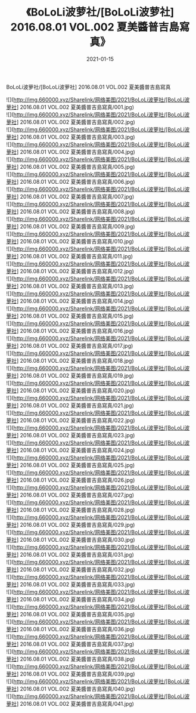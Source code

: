 ﻿---
layout: post
title:  《BoLoLi波萝社/[BoLoLi波萝社] 2016.08.01 VOL.002 夏美醬普吉島寫真》
date:   2021-01-15
img: http://img.660000.xyz/Sharelink/网络美图/2021/BoLoLi波萝社/[BoLoLi波萝社] 2016.08.01 VOL.002 夏美醬普吉島寫真/000.jpg
categories: [美女, 清纯, 唯美]
---

BoLoLi波萝社/[BoLoLi波萝社] 2016.08.01 VOL.002 夏美醬普吉島寫真

 ![](http://img.660000.xyz/Sharelink/网络美图/2021/BoLoLi波萝社/[BoLoLi波萝社] 2016.08.01 VOL.002 夏美醬普吉島寫真/001.jpg) <br>![](http://img.660000.xyz/Sharelink/网络美图/2021/BoLoLi波萝社/[BoLoLi波萝社] 2016.08.01 VOL.002 夏美醬普吉島寫真/002.jpg) <br>![](http://img.660000.xyz/Sharelink/网络美图/2021/BoLoLi波萝社/[BoLoLi波萝社] 2016.08.01 VOL.002 夏美醬普吉島寫真/003.jpg) <br>![](http://img.660000.xyz/Sharelink/网络美图/2021/BoLoLi波萝社/[BoLoLi波萝社] 2016.08.01 VOL.002 夏美醬普吉島寫真/004.jpg) <br>![](http://img.660000.xyz/Sharelink/网络美图/2021/BoLoLi波萝社/[BoLoLi波萝社] 2016.08.01 VOL.002 夏美醬普吉島寫真/005.jpg) <br>![](http://img.660000.xyz/Sharelink/网络美图/2021/BoLoLi波萝社/[BoLoLi波萝社] 2016.08.01 VOL.002 夏美醬普吉島寫真/006.jpg) <br>![](http://img.660000.xyz/Sharelink/网络美图/2021/BoLoLi波萝社/[BoLoLi波萝社] 2016.08.01 VOL.002 夏美醬普吉島寫真/007.jpg) <br>![](http://img.660000.xyz/Sharelink/网络美图/2021/BoLoLi波萝社/[BoLoLi波萝社] 2016.08.01 VOL.002 夏美醬普吉島寫真/008.jpg) <br>![](http://img.660000.xyz/Sharelink/网络美图/2021/BoLoLi波萝社/[BoLoLi波萝社] 2016.08.01 VOL.002 夏美醬普吉島寫真/009.jpg) <br>![](http://img.660000.xyz/Sharelink/网络美图/2021/BoLoLi波萝社/[BoLoLi波萝社] 2016.08.01 VOL.002 夏美醬普吉島寫真/010.jpg) <br>![](http://img.660000.xyz/Sharelink/网络美图/2021/BoLoLi波萝社/[BoLoLi波萝社] 2016.08.01 VOL.002 夏美醬普吉島寫真/011.jpg) <br>![](http://img.660000.xyz/Sharelink/网络美图/2021/BoLoLi波萝社/[BoLoLi波萝社] 2016.08.01 VOL.002 夏美醬普吉島寫真/012.jpg) <br>![](http://img.660000.xyz/Sharelink/网络美图/2021/BoLoLi波萝社/[BoLoLi波萝社] 2016.08.01 VOL.002 夏美醬普吉島寫真/013.jpg) <br>![](http://img.660000.xyz/Sharelink/网络美图/2021/BoLoLi波萝社/[BoLoLi波萝社] 2016.08.01 VOL.002 夏美醬普吉島寫真/014.jpg) <br>![](http://img.660000.xyz/Sharelink/网络美图/2021/BoLoLi波萝社/[BoLoLi波萝社] 2016.08.01 VOL.002 夏美醬普吉島寫真/015.jpg) <br>![](http://img.660000.xyz/Sharelink/网络美图/2021/BoLoLi波萝社/[BoLoLi波萝社] 2016.08.01 VOL.002 夏美醬普吉島寫真/016.jpg) <br>![](http://img.660000.xyz/Sharelink/网络美图/2021/BoLoLi波萝社/[BoLoLi波萝社] 2016.08.01 VOL.002 夏美醬普吉島寫真/017.jpg) <br>![](http://img.660000.xyz/Sharelink/网络美图/2021/BoLoLi波萝社/[BoLoLi波萝社] 2016.08.01 VOL.002 夏美醬普吉島寫真/018.jpg) <br>![](http://img.660000.xyz/Sharelink/网络美图/2021/BoLoLi波萝社/[BoLoLi波萝社] 2016.08.01 VOL.002 夏美醬普吉島寫真/019.jpg) <br>![](http://img.660000.xyz/Sharelink/网络美图/2021/BoLoLi波萝社/[BoLoLi波萝社] 2016.08.01 VOL.002 夏美醬普吉島寫真/020.jpg) <br>![](http://img.660000.xyz/Sharelink/网络美图/2021/BoLoLi波萝社/[BoLoLi波萝社] 2016.08.01 VOL.002 夏美醬普吉島寫真/021.jpg) <br>![](http://img.660000.xyz/Sharelink/网络美图/2021/BoLoLi波萝社/[BoLoLi波萝社] 2016.08.01 VOL.002 夏美醬普吉島寫真/022.jpg) <br>![](http://img.660000.xyz/Sharelink/网络美图/2021/BoLoLi波萝社/[BoLoLi波萝社] 2016.08.01 VOL.002 夏美醬普吉島寫真/023.jpg) <br>![](http://img.660000.xyz/Sharelink/网络美图/2021/BoLoLi波萝社/[BoLoLi波萝社] 2016.08.01 VOL.002 夏美醬普吉島寫真/024.jpg) <br>![](http://img.660000.xyz/Sharelink/网络美图/2021/BoLoLi波萝社/[BoLoLi波萝社] 2016.08.01 VOL.002 夏美醬普吉島寫真/025.jpg) <br>![](http://img.660000.xyz/Sharelink/网络美图/2021/BoLoLi波萝社/[BoLoLi波萝社] 2016.08.01 VOL.002 夏美醬普吉島寫真/026.jpg) <br>![](http://img.660000.xyz/Sharelink/网络美图/2021/BoLoLi波萝社/[BoLoLi波萝社] 2016.08.01 VOL.002 夏美醬普吉島寫真/027.jpg) <br>![](http://img.660000.xyz/Sharelink/网络美图/2021/BoLoLi波萝社/[BoLoLi波萝社] 2016.08.01 VOL.002 夏美醬普吉島寫真/028.jpg) <br>![](http://img.660000.xyz/Sharelink/网络美图/2021/BoLoLi波萝社/[BoLoLi波萝社] 2016.08.01 VOL.002 夏美醬普吉島寫真/029.jpg) <br>![](http://img.660000.xyz/Sharelink/网络美图/2021/BoLoLi波萝社/[BoLoLi波萝社] 2016.08.01 VOL.002 夏美醬普吉島寫真/030.jpg) <br>![](http://img.660000.xyz/Sharelink/网络美图/2021/BoLoLi波萝社/[BoLoLi波萝社] 2016.08.01 VOL.002 夏美醬普吉島寫真/031.jpg) <br>![](http://img.660000.xyz/Sharelink/网络美图/2021/BoLoLi波萝社/[BoLoLi波萝社] 2016.08.01 VOL.002 夏美醬普吉島寫真/032.jpg) <br>![](http://img.660000.xyz/Sharelink/网络美图/2021/BoLoLi波萝社/[BoLoLi波萝社] 2016.08.01 VOL.002 夏美醬普吉島寫真/033.jpg) <br>![](http://img.660000.xyz/Sharelink/网络美图/2021/BoLoLi波萝社/[BoLoLi波萝社] 2016.08.01 VOL.002 夏美醬普吉島寫真/034.jpg) <br>![](http://img.660000.xyz/Sharelink/网络美图/2021/BoLoLi波萝社/[BoLoLi波萝社] 2016.08.01 VOL.002 夏美醬普吉島寫真/035.jpg) <br>![](http://img.660000.xyz/Sharelink/网络美图/2021/BoLoLi波萝社/[BoLoLi波萝社] 2016.08.01 VOL.002 夏美醬普吉島寫真/036.jpg) <br>![](http://img.660000.xyz/Sharelink/网络美图/2021/BoLoLi波萝社/[BoLoLi波萝社] 2016.08.01 VOL.002 夏美醬普吉島寫真/037.jpg) <br>![](http://img.660000.xyz/Sharelink/网络美图/2021/BoLoLi波萝社/[BoLoLi波萝社] 2016.08.01 VOL.002 夏美醬普吉島寫真/038.jpg) <br>![](http://img.660000.xyz/Sharelink/网络美图/2021/BoLoLi波萝社/[BoLoLi波萝社] 2016.08.01 VOL.002 夏美醬普吉島寫真/039.jpg) <br>![](http://img.660000.xyz/Sharelink/网络美图/2021/BoLoLi波萝社/[BoLoLi波萝社] 2016.08.01 VOL.002 夏美醬普吉島寫真/040.jpg) <br>![](http://img.660000.xyz/Sharelink/网络美图/2021/BoLoLi波萝社/[BoLoLi波萝社] 2016.08.01 VOL.002 夏美醬普吉島寫真/041.jpg) <br>